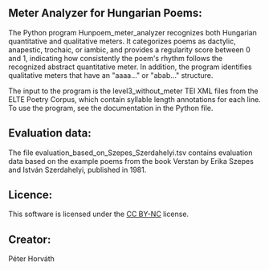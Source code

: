 ## Meter Analyzer for Hungarian Poems:

The Python program Hunpoem\_meter\_analyzer recognizes both Hungarian quantitative and qualitative meters. It categorizes poems as dactylic, anapestic, trochaic, or iambic, and provides a regularity score between 0 and 1, indicating how consistently the poem's rhythm follows the recognized abstract quantitative meter. In addition, the program identifies qualitative meters that have an "aaaa..." or "abab..." structure.

The input to the program is the level3\_without\_meter TEI XML files from the ELTE Poetry Corpus, which contain syllable length annotations for each line. To use the program, see the documentation in the Python file.

## Evaluation data:

The file evaluation\_based\_on\_Szepes\_Szerdahelyi.tsv contains evaluation data based on the example poems from the book Verstan by Erika Szepes and István Szerdahelyi, published in 1981.

## Licence:

This software is licensed under the [CC BY-NC](https://creativecommons.org/licenses/by-nc/4.0/) license.

## Creator:

Péter Horváth


 
